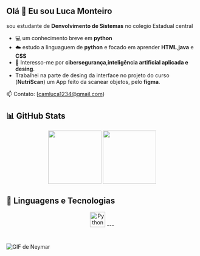 ## Olá 👋 Eu sou Luca Monteiro

sou estudante de **Denvolvimento de Sistemas** no colegio Estadual central

- 💻 um conhecimento breve em **python**
- ☁️ estudo a linguaguem de **python** e focado em aprender **HTML**,**java** e **CSS**
- 🔐 Interesso-me por **cibersegurança**,**inteligência artificial aplicada e desing**.
- Trabalhei na parte de desing da interface no projeto do curso (**NutriScan**) um App feito da scanear objetos, pelo **figma**.
  


📫 Contato: [camluca1234@gmail.com) 


## 📊 GitHub Stats

<p align="center">
  <img height="140em" src="https://github-readme-stats.vercel.app/api?username=Lucamonteiro10&show_icons=true&theme=tokyonight&hide_title=false" />
  <img height="140em" src="https://github-readme-stats.vercel.app/api/top-langs/?username=Lucamonteiro10&layout=compact&theme=tokyonight" />
</p>

## 🚀 Linguagens e Tecnologias

<p align="center">
  <img src="https://cdn.jsdelivr.net/gh/devicons/devicon/icons/python/python-original.svg" height="40" alt="Python" />
---

<p align="center">
 
</p>

<!DOCTYPE html>
<html lang="pt">
<head>
    <meta charset="UTF-8">
    <meta name="viewport" content="width=device-width, initial-scale=1.0">
   
</head>
<body>
    <h1></h1>
    <img src="https://media1.tenor.com/m/cODZQ968z1QAAAAd/neyney-neymar.gif" alt="GIF de Neymar">
</body>
</html>


